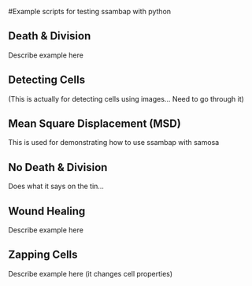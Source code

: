 #Example scripts for testing ssambap with python

## Death & Division

Describe example here

## Detecting Cells

(This is actually for detecting cells using images... Need to go through it)

## Mean Square Displacement (MSD)

This is used for demonstrating how to use ssambap with samosa

## No Death & Division

Does what it says on the tin... 

## Wound Healing

Describe example here

## Zapping Cells

Describe example here (it changes cell properties)



